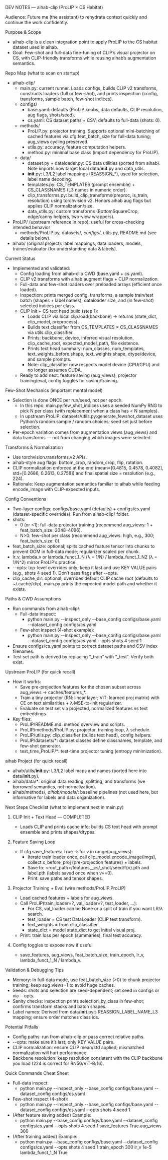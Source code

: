 DEV NOTES — aihab-clip (ProLIP × CS Habitat)

Audience: Future me (the assistant) to rehydrate context quickly and continue the work confidently.

Purpose & Scope
- aihab-clip is a clean integration point to apply ProLIP to the CS habitat dataset used in aihab.
- Goal: Few-shot and full-data fine-tuning of CLIP’s visual projector on CS, with CLIP-friendly transforms while reusing aihab’s augmentation semantics.

Repo Map (what to scan on startup)
- aihab-clip/
  - main.py: current runner. Loads configs, builds CLIP v2 transforms, constructs loaders (full or few-shot), and prints inspection (config, transforms, sample batch, few-shot indices).
  - configs/
    - base.yaml: defaults (ProLIP knobs, data defaults, CLIP resolution, aug flags, shots/seed).
    - cs.yaml: CS dataset paths + CSV; defaults to full-data (shots: 0).
  - methods/
    - ProLIP.py: projector training. Supports optional mini-batching of cached features via cfg.feat_batch_size for full-data tuning; aug_views cycling preserved.
    - utils.py: accuracy, feature computation helpers.
    - method.py: minimal base class (import dependency for ProLIP).
  - data/
    - dataset.py + dataloader.py: CS data utilities (ported from aihab). Note imports now target local data/__init__.py and data_utils.
    - __init__.py: L3/L2 label mappings (REASSIGN_*), used for selection, label name decoding.
    - templates.py: CS_TEMPLATES (prompt ensemble) + CS_CLASSNAMES (L3 names in numeric order).
    - clip_transforms.py: build_clip_transforms(preproc, is_train, resolution) using torchvision v2. Honors aihab aug flags but applies CLIP normalization/size.
    - data_utils.py: custom transforms (BottomSquareCrop, edge/canny helpers, two-view wrappers).
- ProLIP/ (upstream reference in repo): useful for cross-checking intended behavior
  - methods/ProLIP.py, datasets/*, configs/*, utils.py, README.md (see details below).
- aihab/ (original project): label mappings, data loaders, models, trainer/evaluator (for understanding data & labels).

Current Status
- Implemented and validated:
  - Config loading from aihab-clip CWD (base.yaml + cs.yaml).
  - CLIP v2 transforms with aihab augment flags + CLIP normalization.
  - Full-data and few-shot loaders over preloaded arrays (efficient once loaded).
  - Inspection: prints merged config, transforms, a sample train/test batch (shapes + label names), dataloader size, and (in few-shot) selected indices per class.
  - CLIP init + CS text head build (step 1):
    - Loads CLIP via local clip.load(backbone) → returns (state_dict, clip_model, preprocess).
    - Builds text classifier from CS_TEMPLATES × CS_CLASSNAMES via utils.clip_classifier.
    - Prints: backbone, device, inferred visual resolution, clip_cache_root, expected_model_path, file existence.
    - Prints text head summary: num_classes, num_templates, text_weights_before.shape, text_weights.shape, dtype/device, and sample prompts.
    - Note: clip_classifier now respects model device (CPU/GPU) and no longer assumes CUDA.
  - Ready to add next: feature saving (aug_views), projector training/eval, config toggles for saving/training.

Few-Shot Mechanics (important mental model)
- Selection is done ONCE per run/seed, not per epoch.
  - In this repo: main.py:few_shot_indices uses a seeded NumPy RNG to pick N per class (with replacement when a class has < N samples).
  - In upstream ProLIP: datasets/utils.py:generate_fewshot_dataset uses Python’s random.sample / random.choices; seed set just before selection.
- Per-epoch variation comes from augmentation views (aug_views) and data transforms — not from changing which images were selected.

Transforms & Normalization
- Use torchvision.transforms.v2 APIs.
- aihab-style aug flags: bottom_crop, random_crop, flip, rotation.
- CLIP normalization enforced at the end (mean=[0.4815, 0.4578, 0.4082], std=[0.2686, 0.2613, 0.2758]) and final spatial size = resolution (e.g., 224).
- Rationale: Keep augmentation semantics familiar to aihab while feeding encode_image with CLIP-expected inputs.

Config Conventions
- Two-layer configs: configs/base.yaml (defaults) + configs/cs.yaml (dataset-specific overrides). Run from aihab-clip/ folder.
- shots:
  - 0 (or <1): full-data projector training (recommend aug_views: 1 + feat_batch_size: 2048–4096).
  - N>0: few-shot per class (recommend aug_views: high, e.g., 300; feat_batch_size: 0).
- feat_batch_size: optional; splits cached feature tensor into chunks to prevent OOM in full-data mode; regularizer scaled per chunk.
- lr_v, lambda_v or lambda_funct_1_N (λ = 1/N) / lambda_funct_1_N2 (λ = 1/N^2) mirror ProLIP’s practice.
- --opts: top-level overrides only; keep it last and use KEY VALUE pairs (e.g., shots 4 seed 1). Don’t pass flags after --opts.
 - clip_cache_dir: optional; overrides default CLIP cache root (defaults to ~/.cache/clip). main.py prints the expected model path and whether it exists.

Paths & CWD Assumptions
- Run commands from aihab-clip/:
  - Full-data inspect:
    - python main.py --inspect_only --base_config configs/base.yaml --dataset_config configs/cs.yaml
  - Few-shot inspect (4-shot example):
    - python main.py --inspect_only --base_config configs/base.yaml --dataset_config configs/cs.yaml --opts shots 4 seed 1
- Ensure configs/cs.yaml points to correct dataset paths and CSV index filenames.
- Test set path is derived by replacing “_train” with “_test”. Verify both exist.

Upstream ProLIP (for quick recall)
- How it works:
  - Save pre-projection features for the chosen subset across aug_views → caches/features_*.
  - Train a tiny projector (RN: linear layer; ViT: learned proj matrix) with CE on text similarities + λ·MSE-to-init regularizer.
  - Evaluate on test set via projected, normalized features vs text embeddings.
- Key files:
  - ProLIP/README.md: method overview and scripts.
  - ProLIP/methods/ProLIP.py: projector, training loop, λ schedule.
  - ProLIP/utils.py: clip_classifier (builds text head), config helpers.
  - ProLIP/datasets/*: dataset classes define classnames, template, and few-shot generator.
  - test_time_ProLIP/*: test-time projector tuning (entropy minimization).

aihab Project (for quick recall)
- aihab/utils/__init__.py: L3/L2 label maps and names (ported here into data/__init__.py).
- aihab/data/*: original data reading, splitting, and transforms (we borrowed semantics, not normalization).
- aihab/methods/*, aihab/models/*: baseline pipelines (not used here, but informative for labels and data organization).

Next Steps Checklist (what to implement next in main.py)
1) CLIP Init + Text Head — COMPLETED
   - Loads CLIP and prints cache info; builds CS text head with prompt ensemble and prints shapes/dtypes.

2) Feature Saving Loop
   - If cfg.save_features: True → for v in range(aug_views):
       - Iterate train loader once, call clip_model.encode_image(imgs), collect x_before_proj (pre-projection features) + labels.
       - Save to: <root_path>/features_<Backbone>_cs/<shots>_shot/seed<seed>/f{v}.pth and label.pth (labels saved once when v==0).
       - Print: save paths and tensor shapes.

3) Projector Training + Eval (wire methods/ProLIP.ProLIP)
   - Load cached features + labels for aug_views.
   - Call ProLIP(train_loader=?, val_loader=?, test_loader, ...):
       - For CS, val_loader can be None or a split of train if you want LR/λ search.
       - test_loader = CS test DataLoader (CLIP test transform).
       - text_weights = from clip_classifier.
       - state_dict = model state_dict to get initial visual proj.
   - Print: train loss per epoch (summaries), final test accuracy.

4) Config toggles to expose now if useful
   - save_features, aug_views, feat_batch_size, train_epoch, lr_v, lambda_funct_1_N / lambda_v.

Validation & Debugging Tips
- Memory: In full-data mode, use feat_batch_size (>0) to chunk projector training; keep aug_views=1 to avoid huge caches.
- Seeds: shots and selection are seed-dependent; set seed in configs or via --opts.
- Sanity checks: inspection prints selection_by_class in few-shot; confirms transform stacks and batch shapes.
- Label names: Derived from data/__init__.py’s REASSIGN_LABEL_NAME_L3 mapping; ensure order matches class ids.

Potential Pitfalls
- Config paths: run from aihab-clip or pass correct relative paths.
- --opts: make sure it’s last; only KEY VALUE pairs.
- CLIP normalization: ensure CLIP mean/std applied; mismatched normalization will hurt performance.
- Backbone resolution: keep resolution consistent with the CLIP backbone you load (224 is correct for RN50/ViT-B/16).

Quick Commands Cheat Sheet
- Full-data inspect:
  - python main.py --inspect_only --base_config configs/base.yaml --dataset_config configs/cs.yaml
- Few-shot inspect (4-shot):
  - python main.py --inspect_only --base_config configs/base.yaml --dataset_config configs/cs.yaml --opts shots 4 seed 1
- (After feature saving added) Example:
  - python main.py --base_config configs/base.yaml --dataset_config configs/cs.yaml --opts shots 4 seed 1 save_features True aug_views 300
- (After training added) Example:
  - python main.py --base_config configs/base.yaml --dataset_config configs/cs.yaml --opts shots 4 seed 1 train_epoch 300 lr_v 1e-5 lambda_funct_1_N True
